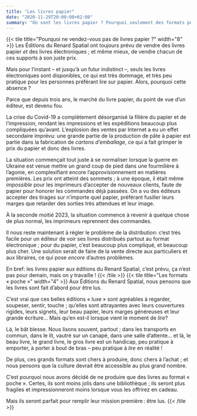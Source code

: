 ```yaml
---
title: "Les livres papier"
date: "2020-11-29T20:00:00+02:00"
summary: "Où sont les livres papier ? Pourquoi seulement des formats poche ?"
---
```


{{< tile title="Pourquoi ne vendez-vous pas de livres papier ?" width="8" >}}
Les Éditions du Renard Spatial ont toujours prévu de vendre des livres papier _et_ des livres électroniques ; et même
mieux, de vendre chacun de ces supports à son juste prix.

Mais pour l’instant – et jusqu’à un futur indistinct –, seuls les livres électroniques sont disponibles, ce qui est très
dommage, et très peu pratique pour les personnes préférant lire sur papier. Alors, pourquoi cette absence ?

Parce que depuis trois ans, le marché du livre papier, du point de vue d’un éditeur, est devenu fou.

La crise du Covid-19 a complètement désorganisé la filière du papier et de l’impression, rendant les impressions et les
expéditions beaucoup plus compliquées qu’avant. L’explosion des ventes par Internet a eu un effet secondaire imprévu:
une grande partie de la production de pâte à papier est partie dans la fabrication de _cartons d’emballage_, ce qui a
fait grimper le prix du papier et donc des livres.

La situation commençait tout juste à se normaliser lorsque la guerre en Ukraine est venue mettre un grand coup de pied
dans une fourmilière à l’agonie, en complexifiant encore l’approvisionnement en matières premières. Les prix ont atteint
des sommets ; à une époque, il était même _impossible_ pour les imprimeurs d’accepter de nouveaux clients, faute de
papier pour honorer les commandes déjà passées. On a vu des éditeurs accepter des tirages sur n’importe quel papier,
préférant fusiller leurs marges que retarder des sorties très attendues et leur image.

À la seconde moitié 2023, la situation commence à revenir à quelque chose de plus normal, les imprimeurs reprennent des
commandes.

Il nous reste maintenant à régler le problème de la distribution: c’est très facile pour un éditeur de voir ses livres
distribués partout au format électronique ; pour du papier, c’est beaucoup plus compliqué, et beaucoup plus cher. Une
solution serait de faire de la vente directe aux particuliers et aux libraires, ce qui pose _encore_ d’autres problèmes.

En bref: les livres papier aux éditions du Renard Spatial, c’est prévu, ça n’est pas pour demain, mais on y travaille !
{{< /tile >}}
{{< tile title="Les formats « poche »" width="4" >}}
Aux Éditions du Renard Spatial, nous pensons que les livres sont fait d’abord pour être lus.

C’est vrai que ces belles éditions « luxe » sont agréables à regarder, soupeser, sentir, touche ; qu’elles sont
attrayantes avec leurs couvertures rigides, leurs signets, leur beau papier, leurs marges généreuses et leur grande
écriture… Mais qu’en est-il lorsque vient le moment de _lire_?

Là, le bât blesse. Nous lisons souvent, partout ; dans les transports en commun, dans le lit, vautré sur un canapé, dans
une salle d’attente… et là, le beau livre, le grand livre, le gros livre est un handicap, peu pratique à emporter, à
porter à bout de bras – peu pratique à _lire_ en réalité !

De plus, ces grands formats sont chers à produire, donc chers à l’achat ; et nous pensons que la culture devrait être
accessible au plus grand nombre.

C’est pourquoi nous avons décidé de ne produire que des livres au format « poche ». Certes, ils sont moins jolis dans
une bibliothèque ; ils seront plus fragiles et impressionneront moins lorsque vous les offrirez en cadeau.

Mais ils seront parfait pour remplir leur mission première : être lus.
{{< /tile >}}
